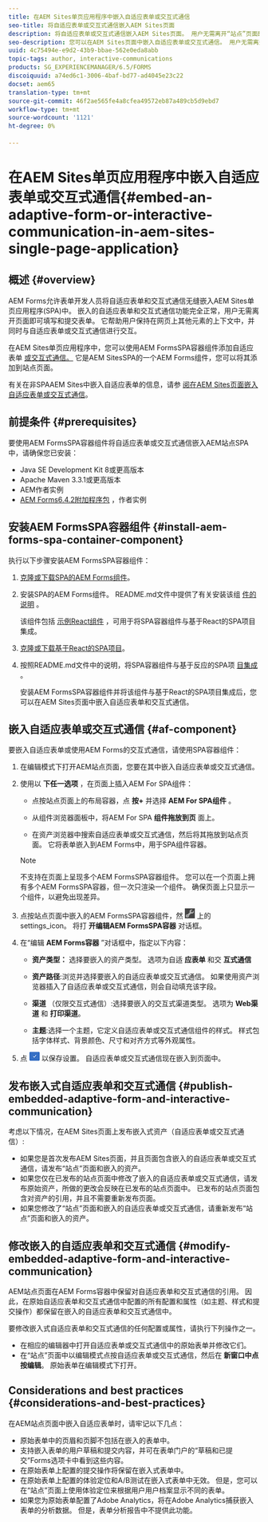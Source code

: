 ```yaml
---
title: 在AEM Sites单页应用程序中嵌入自适应表单或交互式通信
seo-title: 将自适应表单或交互式通信嵌入AEM Sites页面
description: 将自适应表单或交互式通信嵌入AEM Sites页面。 用户无需离开“站点”页面即可填写和提交表单。
seo-description: 您可以在AEM Sites页面中嵌入自适应表单或交互式通信。 用户无需离开“站点”页面即可填写和提交表单。
uuid: 4c75494e-e9d2-43b9-bbae-562e0eda8abb
topic-tags: author, interactive-communications
products: SG_EXPERIENCEMANAGER/6.5/FORMS
discoiquuid: a74ed6c1-3006-4baf-bd77-ad4045e23c22
docset: aem65
translation-type: tm+mt
source-git-commit: 46f2ae565fe4a8cfea49572eb87a489cb5d9ebd7
workflow-type: tm+mt
source-wordcount: '1121'
ht-degree: 0%

---
```



# 在AEM Sites单页应用程序中嵌入自适应表单或交互式通信{#embed-an-adaptive-form-or-interactive-communication-in-aem-sites-single-page-application}

## 概述 {#overview}

AEM Forms允许表单开发人员将自适应表单和交互式通信无缝嵌入AEM Sites单页应用程序(SPA)中。 嵌入的自适应表单和交互式通信功能完全正常，用户无需离开页面即可填写和提交表单。 它帮助用户保持在网页上其他元素的上下文中，并同时与自适应表单或交互式通信进行交互。

在AEM Sites单页应用程序中，您可以使用AEM FormsSPA容器组件添加自适应表单 [或交互式通信](../../forms/using/embed-adaptive-form-aem-sites-spa.md#af-component)[。](../../forms/using/embed-adaptive-form-aem-sites-spa.md#af-component) 它是AEM SitesSPA的一个AEM Forms组件，您可以将其添加到站点页面。

有关在非SPAAEM Sites中嵌入自适应表单的信息，请参 [阅在AEM Sites页面嵌入自适应表单或交互式通信](/help/forms/using/embed-adaptive-form-aem-sites.md)。

## 前提条件 {#prerequisites}

要使用AEM FormsSPA容器组件将自适应表单或交互式通信嵌入AEM站点SPA中，请确保您已安装：

* Java SE Development Kit 8或更高版本
* Apache Maven 3.3.1或更高版本
* AEM作者实例
* [AEM Forms6.4.2附加程序包](https://helpx.adobe.com/cn/aem-forms/kb/aem-forms-releases.html) ，作者实例

## 安装AEM FormsSPA容器组件 {#install-aem-forms-spa-container-component}

执行以下步骤安装AEM FormsSPA容器组件：

1. [克隆或下载SPA的AEM Forms组件](https://github.com/Adobe-Marketing-Cloud/aem-forms/tree/master/forms-spa)。
1. 安装SPA的AEM Forms组件。 README.md文件中提供了有关安装该组 [件的说明](https://github.com/Adobe-Marketing-Cloud/aem-forms/tree/master/forms-spa#aem-form-component) 。

   该组件包括 [示例React组件](https://github.com/Adobe-Marketing-Cloud/aem-forms/tree/master/forms-spa/react-component) ，可用于将SPA容器组件与基于React的SPA项目集成。

1. [克隆或下载基于React的SPA项目](https://github.com/adobe/aem-sample-we-retail-journal)。
1. 按照README.md文件中的说明，将SPA容器组件与基于反应的SPA项 [目集成](https://github.com/Adobe-Marketing-Cloud/aem-forms/tree/master/forms-spa/react-component#aem-form-react-component-for-spa---editor) 。

   安装AEM FormsSPA容器组件并将该组件与基于React的SPA项目集成后，您可以在AEM Sites页面中嵌入自适应表单和交互式通信。

## 嵌入自适应表单或交互式通信 {#af-component}

要嵌入自适应表单或使用AEM Forms的交互式通信，请使用SPA容器组件：

1. 在编辑模式下打开AEM站点页面，您要在其中嵌入自适应表单或交互式通信。
1. 使用以 **下任一选项** ，在页面上插入AEM For SPA组件：

   * 点按站点页面上的布局容器，点 **按+** 并选择 **AEM For SPA组件** 。

   * 从组件浏览器面板中，将AEM For SPA **组件拖放到页** 面上。
   * 在资产浏览器中搜索自适应表单或交互式通信，然后将其拖放到站点页面。 它将表单嵌入到AEM Forms中，用于SPA组件容器。

   >[!NOTE]
   >
   >不支持在页面上呈现多个AEM FormsSPA容器组件。 您可以在一个页面上拥有多个AEM FormsSPA容器，但一次只渲染一个组件。 确保页面上只显示一个组件，以避免出现差异。

1. 点按站点页面中嵌入的AEM FormsSPA容器组件，然 ![后点按操作栏](assets/settings_icon.png) 上的settings_icon。 将打 **开编辑AEM FormsSPA容器** 对话框。
1. 在“编辑 **AEM Forms容器** ”对话框中，指定以下内容：

   * **资产类型：** 选择要嵌入的资产类型。 选项为自适 **应表单** 和交 **互式通信**

   * **资产路径**:浏览并选择要嵌入的自适应表单或交互式通信。 如果使用资产浏览器插入了自适应表单或交互式通信，则会自动填充该字段。
   * **渠道** （仅限交互式通信）:选择要嵌入的交互式渠道类型。 选项为 **Web渠道** 和 **打印渠道**。

   * **主题**:选择一个主题，它定义自适应表单或交互式通信组件的样式。 样式包括字体样式、背景颜色、尺寸和对齐方式等外观属性。

1. 点 ![按done_icon](assets/done_icon.png) 以保存设置。 自适应表单或交互式通信现在嵌入到页面中。

## 发布嵌入式自适应表单和交互式通信 {#publish-embedded-adaptive-form-and-interactive-communication}

考虑以下情况，在AEM Sites页面上发布嵌入式资产（自适应表单或交互式通信）:

* 如果您是首次发布AEM Sites页面，并且页面包含嵌入的自适应表单或交互式通信，请发布“站点”页面和嵌入的资产。
* 如果您仅在已发布的站点页面中修改了嵌入的自适应表单或交互式通信，请发布原始资产，所做的更改会反映在已发布的站点页面中。 已发布的站点页面包含对资产的引用，并且不需要重新发布页面。
* 如果您修改了“站点”页面和嵌入的自适应表单或交互式通信，请重新发布“站点”页面和嵌入的资产。

## 修改嵌入的自适应表单和交互式通信 {#modify-embedded-adaptive-form-and-interactive-communication}

AEM站点页面在AEM Forms容器中保留对自适应表单和交互式通信的引用。 因此，在原始自适应表单和交互式通信中配置的所有配置和属性（如主题、样式和提交操作）都保留在嵌入的自适应表单和交互式通信中。

要修改嵌入式自适应表单和交互式通信的任何配置或属性，请执行下列操作之一。

* 在相应的编辑器中打开自适应表单或交互式通信中的原始表单并修改它们。
* 在“站点”页面中以编辑模式点按自适应表单或交互式通信，然后在 **新窗口中点按编辑**。 原始表单在编辑模式下打开。

## Considerations and best practices {#considerations-and-best-practices}

在AEM站点页面中嵌入自适应表单时，请牢记以下几点：

* 原始表单中的页眉和页脚不包括在嵌入的表单中。
* 支持嵌入表单的用户草稿和提交内容，并可在表单门户的“草稿和已提交”Forms选项卡中看到这些内容。
* 在原始表单上配置的提交操作将保留在嵌入式表单中。
* 在原始表单上配置的体验定位和A/B测试在嵌入式表单中无效。 但是，您可以在“站点”页面上使用体验定位来根据用户用户档案显示不同的表单。
* 如果您为原始表单配置了Adobe Analytics，将在Adobe Analytics捕获嵌入表单的分析数据。 但是，表单分析报告中不提供此功能。

